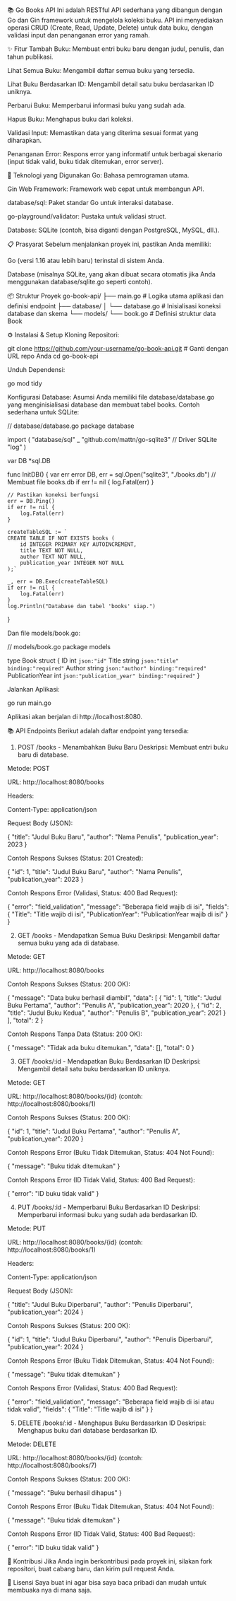 📚 Go Books API
Ini adalah RESTful API sederhana yang dibangun dengan Go dan Gin framework untuk mengelola koleksi buku. API ini menyediakan operasi CRUD (Create, Read, Update, Delete) untuk data buku, dengan validasi input dan penanganan error yang ramah.

✨ Fitur
Tambah Buku: Membuat entri buku baru dengan judul, penulis, dan tahun publikasi.

Lihat Semua Buku: Mengambil daftar semua buku yang tersedia.

Lihat Buku Berdasarkan ID: Mengambil detail satu buku berdasarkan ID uniknya.

Perbarui Buku: Memperbarui informasi buku yang sudah ada.

Hapus Buku: Menghapus buku dari koleksi.

Validasi Input: Memastikan data yang diterima sesuai format yang diharapkan.

Penanganan Error: Respons error yang informatif untuk berbagai skenario (input tidak valid, buku tidak ditemukan, error server).

🚀 Teknologi yang Digunakan
Go: Bahasa pemrograman utama.

Gin Web Framework: Framework web cepat untuk membangun API.

database/sql: Paket standar Go untuk interaksi database.

go-playground/validator: Pustaka untuk validasi struct.

Database: SQLite (contoh, bisa diganti dengan PostgreSQL, MySQL, dll.).

📋 Prasyarat
Sebelum menjalankan proyek ini, pastikan Anda memiliki:

Go (versi 1.16 atau lebih baru) terinstal di sistem Anda.

Database (misalnya SQLite, yang akan dibuat secara otomatis jika Anda menggunakan database/sqlite.go seperti contoh).

📦 Struktur Proyek
go-book-api/
├── main.go               # Logika utama aplikasi dan definisi endpoint
├── database/
│   └── database.go       # Inisialisasi koneksi database dan skema
└── models/
└── book.go           # Definisi struktur data Book

⚙️ Instalasi & Setup
Kloning Repositori:

git clone https://github.com/your-username/go-book-api.git # Ganti dengan URL repo Anda
cd go-book-api

Unduh Dependensi:

go mod tidy

Konfigurasi Database:
Asumsi Anda memiliki file database/database.go yang menginisialisasi database dan membuat tabel books. Contoh sederhana untuk SQLite:

// database/database.go
package database

import (
"database/sql"
_ "github.com/mattn/go-sqlite3" // Driver SQLite
"log"
)

var DB *sql.DB

func InitDB() {
var err error
DB, err = sql.Open("sqlite3", "./books.db") // Membuat file books.db
if err != nil {
log.Fatal(err)
}

    // Pastikan koneksi berfungsi
    err = DB.Ping()
    if err != nil {
        log.Fatal(err)
    }

    createTableSQL := `
    CREATE TABLE IF NOT EXISTS books (
        id INTEGER PRIMARY KEY AUTOINCREMENT,
        title TEXT NOT NULL,
        author TEXT NOT NULL,
        publication_year INTEGER NOT NULL
    );`

    _, err = DB.Exec(createTableSQL)
    if err != nil {
        log.Fatal(err)
    }
    log.Println("Database dan tabel 'books' siap.")
}

Dan file models/book.go:

// models/book.go
package models

type Book struct {
ID              int    `json:"id"`
Title           string `json:"title" binding:"required"`
Author          string `json:"author" binding:"required"`
PublicationYear int    `json:"publication_year" binding:"required"`
}

Jalankan Aplikasi:

go run main.go

Aplikasi akan berjalan di http://localhost:8080.

📚 API Endpoints
Berikut adalah daftar endpoint yang tersedia:

1. POST /books - Menambahkan Buku Baru
   Deskripsi: Membuat entri buku baru di database.

Metode: POST

URL: http://localhost:8080/books

Headers:

Content-Type: application/json

Request Body (JSON):

{
"title": "Judul Buku Baru",
"author": "Nama Penulis",
"publication_year": 2023
}

Contoh Respons Sukses (Status: 201 Created):

{
"id": 1,
"title": "Judul Buku Baru",
"author": "Nama Penulis",
"publication_year": 2023
}

Contoh Respons Error (Validasi, Status: 400 Bad Request):

{
"error": "field_validation",
"message": "Beberapa field wajib di isi",
"fields": {
"Title": "Title wajib di isi",
"PublicationYear": "PublicationYear wajib di isi"
}
}

2. GET /books - Mendapatkan Semua Buku
   Deskripsi: Mengambil daftar semua buku yang ada di database.

Metode: GET

URL: http://localhost:8080/books

Contoh Respons Sukses (Status: 200 OK):

{
"message": "Data buku berhasil diambil",
"data": [
{
"id": 1,
"title": "Judul Buku Pertama",
"author": "Penulis A",
"publication_year": 2020
},
{
"id": 2,
"title": "Judul Buku Kedua",
"author": "Penulis B",
"publication_year": 2021
}
],
"total": 2
}

Contoh Respons Tanpa Data (Status: 200 OK):

{
"message": "Tidak ada buku ditemukan.",
"data": [],
"total": 0
}

3. GET /books/:id - Mendapatkan Buku Berdasarkan ID
   Deskripsi: Mengambil detail satu buku berdasarkan ID uniknya.

Metode: GET

URL: http://localhost:8080/books/{id} (contoh: http://localhost:8080/books/1)

Contoh Respons Sukses (Status: 200 OK):

{
"id": 1,
"title": "Judul Buku Pertama",
"author": "Penulis A",
"publication_year": 2020
}

Contoh Respons Error (Buku Tidak Ditemukan, Status: 404 Not Found):

{
"message": "Buku tidak ditemukan"
}

Contoh Respons Error (ID Tidak Valid, Status: 400 Bad Request):

{
"error": "ID buku tidak valid"
}

4. PUT /books/:id - Memperbarui Buku Berdasarkan ID
   Deskripsi: Memperbarui informasi buku yang sudah ada berdasarkan ID.

Metode: PUT

URL: http://localhost:8080/books/{id} (contoh: http://localhost:8080/books/1)

Headers:

Content-Type: application/json

Request Body (JSON):

{
"title": "Judul Buku Diperbarui",
"author": "Penulis Diperbarui",
"publication_year": 2024
}

Contoh Respons Sukses (Status: 200 OK):

{
"id": 1,
"title": "Judul Buku Diperbarui",
"author": "Penulis Diperbarui",
"publication_year": 2024
}

Contoh Respons Error (Buku Tidak Ditemukan, Status: 404 Not Found):

{
"message": "Buku tidak ditemukan"
}

Contoh Respons Error (Validasi, Status: 400 Bad Request):

{
"error": "field_validation",
"message": "Beberapa field wajib di isi atau tidak valid",
"fields": {
"Title": "Title wajib di isi"
}
}

5. DELETE /books/:id - Menghapus Buku Berdasarkan ID
   Deskripsi: Menghapus buku dari database berdasarkan ID.

Metode: DELETE

URL: http://localhost:8080/books/{id} (contoh: http://localhost:8080/books/7)

Contoh Respons Sukses (Status: 200 OK):

{
"message": "Buku berhasil dihapus"
}

Contoh Respons Error (Buku Tidak Ditemukan, Status: 404 Not Found):

{
"message": "Buku tidak ditemukan"
}

Contoh Respons Error (ID Tidak Valid, Status: 400 Bad Request):

{
"error": "ID buku tidak valid"
}

🤝 Kontribusi
Jika Anda ingin berkontribusi pada proyek ini, silakan fork repositori, buat cabang baru, dan kirim pull request Anda.

📄 Lisensi
 Saya buat ini agar bisa saya baca pribadi dan mudah untuk membuaka nya di mana saja.